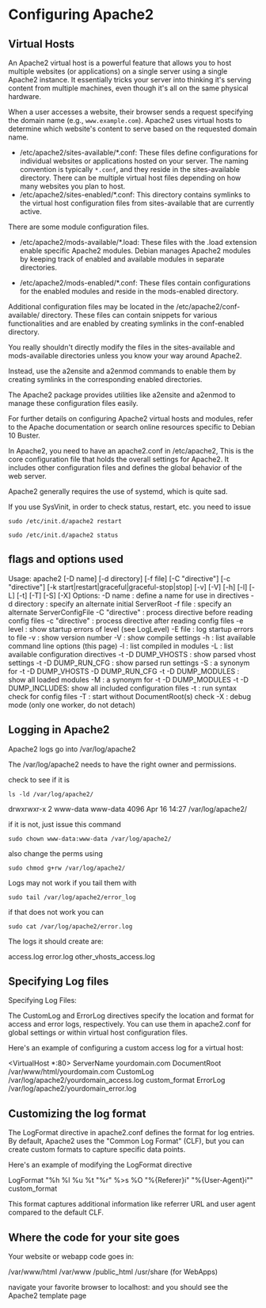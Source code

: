 # Configuring Apache2

## Virtual Hosts

An Apache2 virtual host is a powerful feature that allows you to host multiple websites (or applications) on a single server using a single Apache2 instance. It essentially tricks your server into thinking it's serving content from multiple machines, even though it's all on the same physical hardware.

When a user accesses a website, their browser sends a request specifying the domain name (e.g., `www.example.com`). Apache2 uses virtual hosts to determine which website's content to serve based on the requested domain name.

- /etc/apache2/sites-available/*.conf: These files define configurations for individual websites or applications hosted on your server. The naming convention is typically `*.conf`, and they reside in the sites-available directory. There can be multiple virtual host files depending on how many websites you plan to host.
- /etc/apache2/sites-enabled/*.conf: This directory contains symlinks to the virtual host configuration files from sites-available that are currently active.

There are some module configuration files.

- /etc/apache2/mods-available/*.load: These files with the .load extension enable specific Apache2 modules. Debian manages Apache2 modules by keeping track of enabled and available modules in separate directories.

- /etc/apache2/mods-enabled/*.conf: These files contain configurations for the enabled modules and reside in the mods-enabled directory.

Additional configuration files may be located in the /etc/apache2/conf-available/ directory. These files can contain snippets for various functionalities and are enabled by creating symlinks in the conf-enabled directory.

You really shouldn't directly modify the files in the sites-available and mods-available directories unless you know your way around Apache2.

Instead, use the a2ensite and a2enmod commands to enable them by creating symlinks in the corresponding enabled directories.

The Apache2 package provides utilities like a2ensite and a2enmod to manage these configuration files easily.

For further details on configuring Apache2 virtual hosts and modules, refer to the Apache documentation or search online resources specific to Debian 10 Buster.

In Apache2, you need to have an apache2.conf in /etc/apache2, This is the core configuration file that holds the overall settings for Apache2. It includes other configuration files and defines the global behavior of the web server.

Apache2 generally requires the use of systemd, which is quite sad.

If you use SysVinit, in order to check status, restart, etc. you need to issue

`sudo /etc/init.d/apache2 restart`

`sudo /etc/init.d/apache2 status`


## flags and options used

Usage: apache2 [-D name] [-d directory] [-f file]
               [-C "directive"] [-c "directive"]
               [-k start|restart|graceful|graceful-stop|stop]
               [-v] [-V] [-h] [-l] [-L] [-t] [-T] [-S] [-X]
Options:
  -D name            : define a name for use in <IfDefine name> directives
  -d directory       : specify an alternate initial ServerRoot
  -f file            : specify an alternate ServerConfigFile
  -C "directive"     : process directive before reading config files
  -c "directive"     : process directive after reading config files
  -e level           : show startup errors of level (see LogLevel)
  -E file            : log startup errors to file
  -v                 : show version number
  -V                 : show compile settings
  -h                 : list available command line options (this page)
  -l                 : list compiled in modules
  -L                 : list available configuration directives
  -t -D DUMP_VHOSTS  : show parsed vhost settings
  -t -D DUMP_RUN_CFG : show parsed run settings
  -S                 : a synonym for -t -D DUMP_VHOSTS -D DUMP_RUN_CFG
  -t -D DUMP_MODULES : show all loaded modules
  -M                 : a synonym for -t -D DUMP_MODULES
  -t -D DUMP_INCLUDES: show all included configuration files
  -t                 : run syntax check for config files
  -T                 : start without DocumentRoot(s) check
  -X                 : debug mode (only one worker, do not detach)

## Logging in Apache2

Apache2 logs go into /var/log/apache2

The /var/log/apache2 needs to have the right owner and permissions.

check to see if it is

`ls -ld /var/log/apache2/`

drwxrwxr-x 2 www-data www-data 4096 Apr 16 14:27 /var/log/apache2/

if it is not, just issue this command

`sudo chown www-data:www-data /var/log/apache2/`

also change the perms using

`sudo chmod g+rw /var/log/apache2/`

Logs may not work if you tail them with

`sudo tail /var/log/apache2/error_log`

if that  does not work you can

`sudo cat /var/log/apache2/error.log`

The logs it should  create are:

access.log
error.log
other_vhosts_access.log

## Specifying Log files

Specifying Log Files:

The CustomLog and ErrorLog directives specify the location and format for access and error logs, respectively. You can use them in apache2.conf for global settings or within virtual host configuration files.

Here's an example of configuring a custom access log for a virtual host:

<VirtualHost *:80>
  ServerName yourdomain.com
  DocumentRoot /var/www/html/yourdomain.com
  CustomLog /var/log/apache2/yourdomain_access.log custom_format
  ErrorLog /var/log/apache2/yourdomain_error.log
</VirtualHost>

## Customizing the log format

The LogFormat directive in apache2.conf defines the format for log entries. By default, Apache2 uses the "Common Log Format" (CLF), but you can create custom formats to capture specific data points.

Here's an example of modifying the LogFormat directive

LogFormat "%h %l %u %t \"%r\" %>s %O \"%{Referer}i\" \"%{User-Agent}i\"" custom_format

This format captures additional information like referrer URL and user agent compared to the default CLF.

## Where the code for your site goes

Your website or webapp code goes in:

/var/www/html
/var/www
/public_html
/usr/share (for WebApps)

navigate your favorite browser to localhost: and you should see the Apache2 template page
